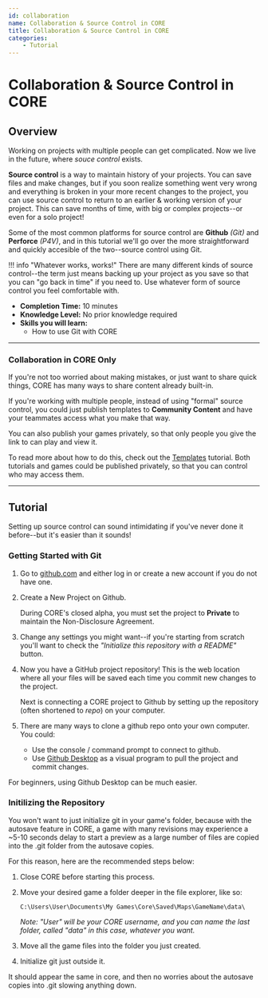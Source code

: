 ```yaml
---
id: collaboration
name: Collaboration & Source Control in CORE
title: Collaboration & Source Control in CORE
categories:
    - Tutorial
---
```


# Collaboration & Source Control in CORE

## Overview

Working on projects with multiple people can get complicated. Now we live in the future, where *souce control* exists.

**Source control** is a way to maintain history of your projects. You can save files and make changes, but if you soon realize something went very wrong and everything is broken in your more recent changes to the project, you can use source control to return to an earlier & working version of your project. This can save months of time, with big or complex projects--or even for a solo project!

Some of the most common platforms for source control are **Github** *(Git)* and **Perforce** *(P4V)*, and in this tutorial we'll go over the more straightforward and quickly accesible of the two--source control using Git.

!!! info "Whatever works, works!"
    There are many different kinds of source control--the term just means backing up your project as you save so that you can "go back in time" if you need to. Use whatever form of source control you feel comfortable with.

* **Completion Time:** 10 minutes
* **Knowledge Level:** No prior knowledge required
* **Skills you will learn:**
     * How to use Git with CORE

---

### Collaboration in CORE Only

If you're not too worried about making mistakes, or just want to share quick things, CORE has many ways to share content already built-in.

If you're working with multiple people, instead of using "formal" source control, you could just publish templates to **Community Content** and have your teammates access what you make that way.

You can also publish your games privately, so that only people you give the link to can play and view it.

To read more about how to do this, check out the [Templates](../../gameplay/collaboration_reference/) tutorial. Both tutorials and games could be published privately, so that you can control who may access them.

---

## Tutorial

Setting up source control can sound intimidating if you've never done it before--but it's easier than it sounds!

### Getting Started with Git

1. Go to [github.com](https://github.com/) and either log in or create a new account if you do not have one.

2. Create a New Project on Github.

     During CORE's closed alpha, you must set the project to **Private**  to maintain the Non-Disclosure Agreement.

3. Change any settings you might want--if you're starting from scratch you'll want to check the *"Initialize this repository with a README"* button.

4. Now you have a GitHub project repository! This is the web location where all your files will be saved each time you commit new changes to the project.

     Next is connecting a CORE project to Github by setting up the repository (often shortened to *repo*) on your computer.

5. There are many ways to clone a github repo onto your own computer. You could:

     - Use the console / command prompt to connect to github.
     - Use [Github Desktop](https://desktop.github.com/) as a visual program to pull the project and commit changes.

For beginners, using Github Desktop can be much easier.

### Initilizing the Repository

You won't want to just initialize git in your game's folder, because with the autosave feature in CORE, a game with many revisions may experience a ~5-10 seconds delay to start a preview as a large number of files are copied into the .git folder from the autosave copies.

For this reason, here are the recommended steps below:

1. Close CORE before starting this process.

2. Move your desired game a folder deeper in the file explorer, like so:

     ```C:\Users\User\Documents\My Games\Core\Saved\Maps\GameName\data\```

     *Note: "User" will be your CORE username, and you can name the last folder, called "data" in this case, whatever you want.*

3. Move all the game files into the folder you just created.

4. Initialize git just outside it.

It should appear the same in core, and then no worries about the autosave copies into .git slowing anything down.
